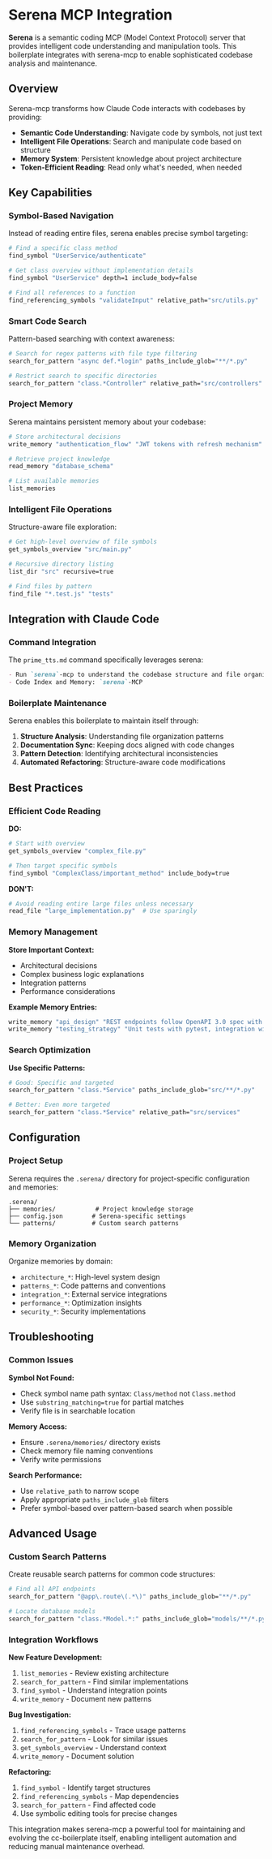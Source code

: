 # Serena MCP Integration

**Serena** is a semantic coding MCP (Model Context Protocol) server that provides intelligent code understanding and manipulation tools. This boilerplate integrates with serena-mcp to enable sophisticated codebase analysis and maintenance.

## Overview

Serena-mcp transforms how Claude Code interacts with codebases by providing:

- **Semantic Code Understanding**: Navigate code by symbols, not just text
- **Intelligent File Operations**: Search and manipulate code based on structure
- **Memory System**: Persistent knowledge about project architecture
- **Token-Efficient Reading**: Read only what's needed, when needed

## Key Capabilities

### Symbol-Based Navigation

Instead of reading entire files, serena enables precise symbol targeting:

```bash
# Find a specific class method
find_symbol "UserService/authenticate"

# Get class overview without implementation details
find_symbol "UserService" depth=1 include_body=false

# Find all references to a function
find_referencing_symbols "validateInput" relative_path="src/utils.py"
```

### Smart Code Search

Pattern-based searching with context awareness:

```bash
# Search for regex patterns with file type filtering
search_for_pattern "async def.*login" paths_include_glob="**/*.py"

# Restrict search to specific directories
search_for_pattern "class.*Controller" relative_path="src/controllers"
```

### Project Memory

Serena maintains persistent memory about your codebase:

```bash
# Store architectural decisions
write_memory "authentication_flow" "JWT tokens with refresh mechanism"

# Retrieve project knowledge
read_memory "database_schema"

# List available memories
list_memories
```

### Intelligent File Operations

Structure-aware file exploration:

```bash
# Get high-level overview of file symbols
get_symbols_overview "src/main.py"

# Recursive directory listing
list_dir "src" recursive=true

# Find files by pattern
find_file "*.test.js" "tests"
```

## Integration with Claude Code

### Command Integration

The `prime_tts.md` command specifically leverages serena:

```markdown
- Run `serena`-mcp to understand the codebase structure and file organization
- Code Index and Memory: `serena`-MCP
```

### Boilerplate Maintenance

Serena enables this boilerplate to maintain itself through:

1. **Structure Analysis**: Understanding file organization patterns
2. **Documentation Sync**: Keeping docs aligned with code changes
3. **Pattern Detection**: Identifying architectural inconsistencies
4. **Automated Refactoring**: Structure-aware code modifications

## Best Practices

### Efficient Code Reading

**DO:**

```bash
# Start with overview
get_symbols_overview "complex_file.py"

# Then target specific symbols
find_symbol "ComplexClass/important_method" include_body=true
```

**DON'T:**

```bash
# Avoid reading entire large files unless necessary
read_file "large_implementation.py"  # Use sparingly
```

### Memory Management

**Store Important Context:**

- Architectural decisions
- Complex business logic explanations
- Integration patterns
- Performance considerations

**Example Memory Entries:**

```bash
write_memory "api_design" "REST endpoints follow OpenAPI 3.0 spec with JWT auth"
write_memory "testing_strategy" "Unit tests with pytest, integration with testcontainers"
```

### Search Optimization

**Use Specific Patterns:**

```bash
# Good: Specific and targeted
search_for_pattern "class.*Service" paths_include_glob="src/**/*.py"

# Better: Even more targeted
search_for_pattern "class.*Service" relative_path="src/services"
```

## Configuration

### Project Setup

Serena requires the `.serena/` directory for project-specific configuration and memories:

```text
.serena/
├── memories/           # Project knowledge storage
├── config.json        # Serena-specific settings
└── patterns/          # Custom search patterns
```

### Memory Organization

Organize memories by domain:

- `architecture_*`: High-level system design
- `patterns_*`: Code patterns and conventions
- `integration_*`: External service integrations
- `performance_*`: Optimization insights
- `security_*`: Security implementations

## Troubleshooting

### Common Issues

**Symbol Not Found:**

- Check symbol name path syntax: `Class/method` not `Class.method`
- Use `substring_matching=true` for partial matches
- Verify file is in searchable location

**Memory Access:**

- Ensure `.serena/memories/` directory exists
- Check memory file naming conventions
- Verify write permissions

**Search Performance:**

- Use `relative_path` to narrow scope
- Apply appropriate `paths_include_glob` filters
- Prefer symbol-based over pattern-based search when possible

## Advanced Usage

### Custom Search Patterns

Create reusable search patterns for common code structures:

```bash
# Find all API endpoints
search_for_pattern "@app\.route\(.*\)" paths_include_glob="**/*.py"

# Locate database models
search_for_pattern "class.*Model.*:" paths_include_glob="models/**/*.py"
```

### Integration Workflows

**New Feature Development:**

1. `list_memories` - Review existing architecture
2. `search_for_pattern` - Find similar implementations
3. `find_symbol` - Understand integration points
4. `write_memory` - Document new patterns

**Bug Investigation:**

1. `find_referencing_symbols` - Trace usage patterns
2. `search_for_pattern` - Look for similar issues
3. `get_symbols_overview` - Understand context
4. `write_memory` - Document solution

**Refactoring:**

1. `find_symbol` - Identify target structures
2. `find_referencing_symbols` - Map dependencies
3. `search_for_pattern` - Find affected code
4. Use symbolic editing tools for precise changes

This integration makes serena-mcp a powerful tool for maintaining and evolving the cc-boilerplate itself, enabling intelligent automation and reducing manual maintenance overhead.
